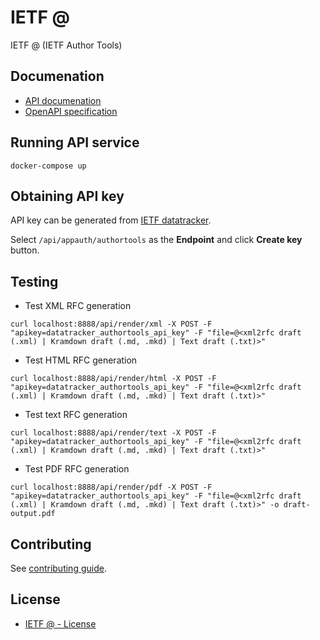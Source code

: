 # IETF @
IETF @ (IETF Author Tools)

## Documenation

* [API documenation](https://author-tools.ietf.org/doc/)
* [OpenAPI specification](api.yml)

## Running API service

```
docker-compose up
```

## Obtaining API key

API key can be generated from
[IETF datatracker](https://datatracker.ietf.org/accounts/apikey/add).

Select `/api/appauth/authortools` as the **Endpoint** and click **Create key**
button.

## Testing

* Test XML RFC generation
```
curl localhost:8888/api/render/xml -X POST -F "apikey=datatracker_authortools_api_key" -F "file=@<xml2rfc draft (.xml) | Kramdown draft (.md, .mkd) | Text draft (.txt)>"
```

* Test HTML RFC generation
```
curl localhost:8888/api/render/html -X POST -F "apikey=datatracker_authortools_api_key" -F "file=@<xml2rfc draft (.xml) | Kramdown draft (.md, .mkd) | Text draft (.txt)>"
```

* Test text RFC generation
```
curl localhost:8888/api/render/text -X POST -F "apikey=datatracker_authortools_api_key" -F "file=@<xml2rfc draft (.xml) | Kramdown draft (.md, .mkd) | Text draft (.txt)>"
```

* Test PDF RFC generation
```
curl localhost:8888/api/render/pdf -X POST -F "apikey=datatracker_authortools_api_key" -F "file=@<xml2rfc draft (.xml) | Kramdown draft (.md, .mkd) | Text draft (.txt)>" -o draft-output.pdf
```

## Contributing

See [contributing guide](CONTRIBUTING.md).

## License

* [IETF @ - License](LICENSE)
